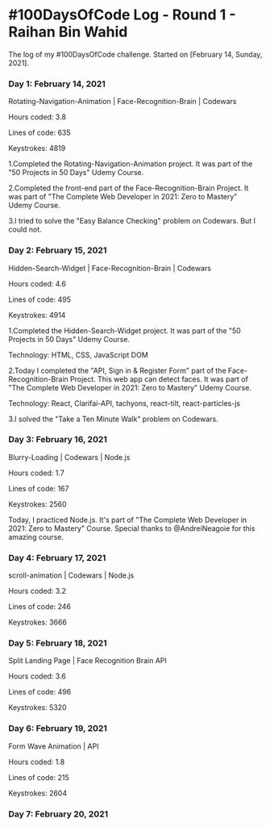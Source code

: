 # #100DaysOfCode Log - Round 1 - Raihan Bin Wahid

The log of my #100DaysOfCode challenge. Started on [February 14, Sunday, 2021]. 


### Day 1: February 14, 2021

Rotating-Navigation-Animation | Face-Recognition-Brain | Codewars

Hours coded: 3.8

Lines of code: 635

Keystrokes: 4819

1.Completed the Rotating-Navigation-Animation project. It was part of the "50 Projects in 50 Days" Udemy Course.

2.Completed the front-end part of the Face-Recognition-Brain Project. It was part of "The Complete Web Developer in 2021: Zero to Mastery" Udemy Course.

3.I tried to solve the "Easy Balance Checking" problem on Codewars. But I could not. 

### Day 2: February 15, 2021

Hidden-Search-Widget | Face-Recognition-Brain | Codewars

Hours coded: 4.6

Lines of code: 495

Keystrokes: 4914

1.Completed the Hidden-Search-Widget project. It was part of the "50 Projects in 50 Days" Udemy Course.

Technology: HTML, CSS, JavaScript DOM

2.Today I completed the "API, Sign in & Register Form" part of the Face-Recognition-Brain Project. This web app can detect faces. It was part of "The Complete Web Developer in 2021: Zero to Mastery" Udemy Course.

Technology: React, Clarifai-API, tachyons, react-tilt, react-particles-js

3.I solved the "Take a Ten Minute Walk" problem on Codewars.

### Day 3: February 16, 2021

Blurry-Loading | Codewars | Node.js

Hours coded: 1.7

Lines of code: 167

Keystrokes: 2560

Today, I practiced Node.js. It's part of "The Complete Web Developer in 2021: Zero to Mastery" Course. Special thanks to 
@AndreiNeagoie
 for this amazing course.
 
### Day 4: February 17, 2021

scroll-animation | Codewars | Node.js  

Hours coded: 3.2

Lines of code: 246

Keystrokes: 3666

### Day 5: February 18, 2021

Split Landing Page | Face Recognition Brain API

Hours coded: 3.6

Lines of code: 496

Keystrokes: 5320

### Day 6: February 19, 2021

Form Wave Animation | API

Hours coded: 1.8

Lines of code: 215

Keystrokes: 2604

### Day 7: February 20, 2021
